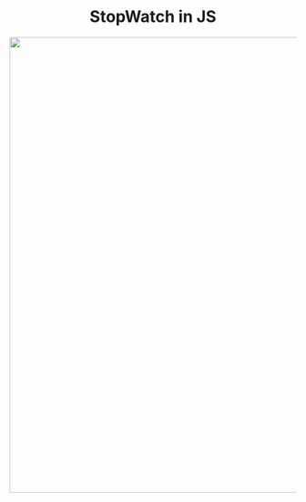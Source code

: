 <h1 align="center"> StopWatch in JS</h1>

<p align="center">
  <img width="800px" src="https://user-images.githubusercontent.com/80118217/191821894-a85857ba-f8ca-4089-b03e-b2bdc0071529.JPG">
</p>
